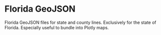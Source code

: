 # Florida GeoJSON

Florida GeoJSON files for state and county lines. Exclusively for the state of Florida. Especially useful to bundle into Plotly maps.
